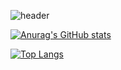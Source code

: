 ![header](https://capsule-render.vercel.app/api?type=transparent&color=FFC107&height=100&section=header&text=KTHYEONG'S&fontColor=FFC107&fontSize=70&desc=GitHub&descAlignY=90&descAlign=66)

[![Anurag's GitHub stats](https://github-readme-stats.vercel.app/api?username=KTHYEONG&theme=great-gatsby)](https://github.com/anuraghazra/github-readme-stats)



[![Top Langs](https://github-readme-stats.vercel.app/api/top-langs/?username=KTHYEONG&hide=shaderLab,HLSL&layout=compact)](https://github.com/anuraghazra/github-readme-stats)
<!--
**KTHYEONG/KTHYEONG** is a ✨ _special_ ✨ repository because its `README.md` (this file) appears on your GitHub profile.

Here are some ideas to get you started:

- 🔭 I’m currently working on ...
- 🌱 I’m currently learning ...
- 👯 I’m looking to collaborate on ...
- 🤔 I’m looking for help with ...
- 💬 Ask me about ...
- 📫 How to reach me: ...
- 😄 Pronouns: ...
- ⚡ Fun fact: ...
-->
